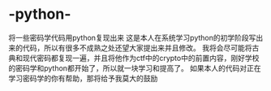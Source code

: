 # -python-
将一些密码学代码用python复现出来
这是本人在系统学习python的初学阶段写出来的代码，所以有很多不成熟之处还望大家提出来并且修改。
我将会尽可能将古典和现代密码都复现一遍，并且将他作为ctf中的crypto中的前置内容，刚好学校的密码学和python都开始了，所以就一块学习和提高了。
如果本人的代码对正在学习密码学的你有帮助，那将给予我莫大的鼓励
